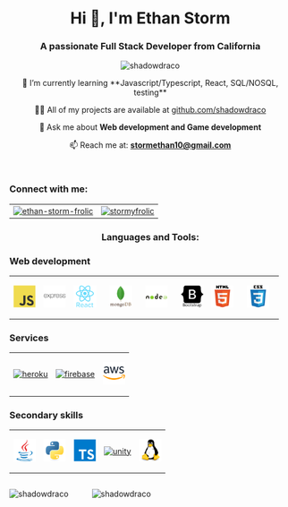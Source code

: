 <h1 align="center">Hi 👋, I'm Ethan Storm</h1>
<h3 align="center">A passionate Full Stack Developer from California</h3>

<p align="center"> <img src="https://komarev.com/ghpvc/?username=shadowdraco&label=Profile%20views&color=0e75b6&style=flat" alt="shadowdraco" /> </p>

<div align="center">
 🌱 I’m currently learning **Javascript/Typescript, React, SQL/NOSQL, testing**

👨‍💻 All of my projects are available at [github.com/shadowdraco](github.com/shadowdraco)

💬 Ask me about **Web development and Game development**

📫 Reach me at: **stormethan10@gmail.com**

</div>

<br>

<h3 align="left">Connect with me:</h3>
<table>
<tr>
<td>
<a href="https://linkedin.com/in/ethan-storm-frolic" target="blank"><img align="center" src="https://raw.githubusercontent.com/rahuldkjain/github-profile-readme-generator/master/src/images/icons/Social/linked-in-alt.svg" alt="ethan-storm-frolic" height="30" width="40" /></a>
<td>
<a href="https://instagram.com/stormyfrolic" target="blank"><img align="center" src="https://raw.githubusercontent.com/rahuldkjain/github-profile-readme-generator/master/src/images/icons/Social/instagram.svg" alt="stormyfrolic" height="30" width="40" /></a></td>
</p>
</td></tr>
</table>

<h3 align="center">Languages and Tools:</h3>

<h3 align="left">Web development</h3>

<table>
<tr>
<td>
<p >
<a  href="https://developer.mozilla.org/en-US/docs/Web/JavaScript" target="_blank" rel="noreferrer"> <img src="https://raw.githubusercontent.com/devicons/devicon/master/icons/javascript/javascript-original.svg" alt="javascript" width="40" height="40"/> </a>
</p>
</td>
<td>
<p >
<a  href="https://expressjs.com" target="_blank" rel="noreferrer"> <img src="https://raw.githubusercontent.com/devicons/devicon/master/icons/express/express-original-wordmark.svg" alt="express" width="40" height="40"/> </a>
</p>
</td>
<td>
<p style="width: 50px;">
<a  href="https://reactjs.org/" target="_blank" rel="noreferrer"> <img src="https://raw.githubusercontent.com/devicons/devicon/master/icons/react/react-original-wordmark.svg" alt="react" width="40" height="40"/> </a>
</p>
</td>
<td>
<p style="width: 50px;">
<a  href="https://www.mongodb.com/" target="_blank" rel="noreferrer"> <img src="https://raw.githubusercontent.com/devicons/devicon/master/icons/mongodb/mongodb-original-wordmark.svg" alt="mongodb" width="40" height="40"/> </a>
</p>
</td>
<td>
<p style="width: 50px;">
<a  href="https://nodejs.org" target="_blank" rel="noreferrer"> <img src="https://raw.githubusercontent.com/devicons/devicon/master/icons/nodejs/nodejs-original-wordmark.svg" alt="nodejs" width="40" height="40"/> </a>
</p>
</td>
<td>
<p>
<a  href="https://getbootstrap.com" target="_blank" rel="noreferrer"> <img src="https://raw.githubusercontent.com/devicons/devicon/master/icons/bootstrap/bootstrap-plain-wordmark.svg" alt="bootstrap" width="40" height="40"/> </a>
</p>
</td>
<td>
<p style="width: 50px;">
<a  href="https://www.w3.org/html/" target="_blank" rel="noreferrer"> <img src="https://raw.githubusercontent.com/devicons/devicon/master/icons/html5/html5-original-wordmark.svg" alt="html5" width="40" height="40"/> </a>
</p>
</td>
<td>
<p style="width: 50px;">
<a  href="https://www.w3schools.com/css/" target="_blank" rel="noreferrer"> <img src="https://raw.githubusercontent.com/devicons/devicon/master/icons/css3/css3-original-wordmark.svg" alt="css3" width="40" height="40"/> </a>
</p>
</td
</tr>
</table>

<h3 align="left"> Services</h3>

<table>
<tr>
<td>
<a  href="https://heroku.com" target="_blank" rel="noreferrer"> <img src="https://www.vectorlogo.zone/logos/heroku/heroku-icon.svg" alt="heroku" width="40" height="40"/> </a>

</td>
<td>
<a  href="https://firebase.google.com/" target="_blank" rel="noreferrer"> <img src="https://www.vectorlogo.zone/logos/firebase/firebase-icon.svg" alt="firebase" width="40" height="40"/> </a>
</td>
<td>

<a href="https://aws.amazon.com" target="_blank" rel="noreferrer"> <img src="https://raw.githubusercontent.com/devicons/devicon/master/icons/amazonwebservices/amazonwebservices-original-wordmark.svg" alt="aws" width="40" height="40"/> </a>

</td>
</tr>
</table>

<h3 align="left"> Secondary skills</h3>

<table>
<tr>
<td>
<a  href="https://www.java.com" target="_blank" rel="noreferrer"> <img src="https://raw.githubusercontent.com/devicons/devicon/master/icons/java/java-original.svg" alt="java" width="40" height="40"/> </a>
</td>
<td>
<a  href="https://www.python.org" target="_blank" rel="noreferrer"> <img src="https://raw.githubusercontent.com/devicons/devicon/master/icons/python/python-original.svg" alt="python" width="40" height="40"/> </a>
</td>
<td>

<a  href="https://www.typescriptlang.org/" target="_blank" rel="noreferrer"> <img src="https://raw.githubusercontent.com/devicons/devicon/master/icons/typescript/typescript-original.svg" alt="typescript" width="40" height="40"/> </a>

</td>
<td>
<a href="https://unity.com/" target="_blank" rel="noreferrer"> <img src="https://www.vectorlogo.zone/logos/unity3d/unity3d-icon.svg" alt="unity" width="40" height="40"/> </a>

</td>
<td>
<a href="https://www.linux.org/" target="_blank" rel="noreferrer"> <img src="https://raw.githubusercontent.com/devicons/devicon/master/icons/linux/linux-original.svg" alt="linux" width="40" height="40"/> </a>
</td>

</tr>
</table>

<div  style="display: flex; gap:3em;">
<p><img src="https://github-readme-stats.vercel.app/api/top-langs?username=shadowdraco&show_icons=true&locale=en&layout=compact" alt="shadowdraco" /></p>

<p><img  src="https://github-readme-stats.vercel.app/api?username=shadowdraco&show_icons=true&locale=en" alt="shadowdraco" /></p>
</div>

